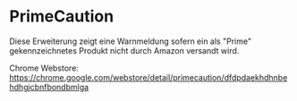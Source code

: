 PrimeCaution
===========================================

Diese Erweiterung zeigt eine Warnmeldung sofern ein als "Prime" gekennzeichnetes Produkt nicht durch Amazon versandt wird.

Chrome Webstore: https://chrome.google.com/webstore/detail/primecaution/dfdpdaekhdhnbehdhgjcbnfbondbmlga
